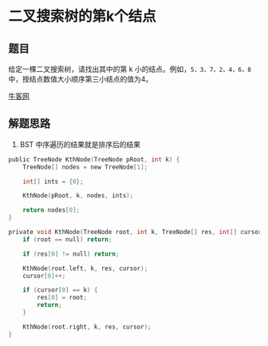 # 二叉搜索树的第k个结点

## 题目


给定一棵二叉搜索树，请找出其中的第 k 小的结点。例如，`5，3，7，2，4，6，8` 中，按结点数值大小顺序第三小结点的值为4。

[牛客网](https://www.nowcoder.com/practice/ef068f602dde4d28aab2b210e859150a?tpId=13&tqId=11215&tPage=4&rp=2&ru=%2Fta%2Fcoding-interviews&qru=%2Fta%2Fcoding-interviews%2Fquestion-ranking)


## 解题思路

  1. BST 中序遍历的结果就是排序后的结果

```C
public TreeNode KthNode(TreeNode pRoot, int k) {
    TreeNode[] nodes = new TreeNode[1];

    int[] ints = {0};

    KthNode(pRoot, k, nodes, ints);

    return nodes[0];
}

private void KthNode(TreeNode root, int k, TreeNode[] res, int[] cursor) {
    if (root == null) return;

    if (res[0] != null) return;

    KthNode(root.left, k, res, cursor);
    cursor[0]++;

    if (cursor[0] == k) {
        res[0] = root;
        return;
    }

    KthNode(root.right, k, res, cursor);
}
```
